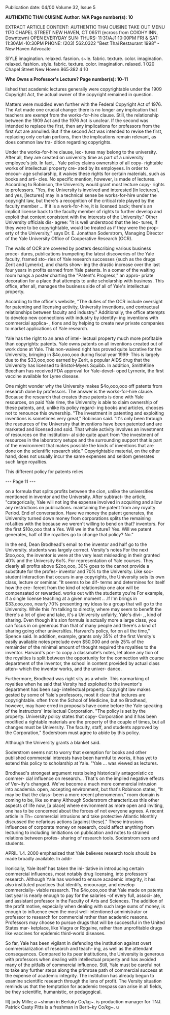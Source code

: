Publication date: 04/00
Volume 32, Issue 5

**AUTHENTIC THAI CUISINE**
**Author: N/A**
**Page number(s): 10**

EXTRACT ARTICLE CONTENT:
AUTHENTIC THAI CUISINE 
TAKE OUT MENU 
1170 CHAPEL STREET 
NEW HAVEN, CT 06511 
(ecross from COlOHY INN, Downtown) 
OPEN EVERYDAY 
SUN· THURS: 11:31)AJ1:10:00PM 
FRI & SAT: 11:30AM ·10:30PM 
PHONE: (203) 562.0322 
"Best Thai Restaurant 1998" 
-New Haven Advocate


SlYLE 
imagination. 
relaxed. 
fasnion. 
s~le. fabric. texture. color. 
imagination. relaxed. fashion. 
style. fabric. texture. color. 
imagination. relaxed. 
1 020 Chapel Street New Hoven 865·382 4 
10 


**Who Owns a Professor's Lecture?**
**Page number(s): 10-11**

lished that academic lectures generally were 
copyrightable under the 1909 Copyright 
Act, the actual owner of the copyright 
remained in question. 

Matters were muddled even further 
with the Federal Copyright Act of 1976. 
The Act made one crucial change: there is 
no longer any implication that teachers are 
exempt from the works-for-hire clause. 
Still, the relationship between the 1909 Act 
and the 1976 Act is unclear. If the second 
was intended to replace the first, then any 
implications for professors from the first 
Act are annulled. But if the second Act was 
intended to revise the first, replacing only 
certain portions, then the implications 
remain relevant, as does common law tra-
dition regarding copyrights. 

Under the works-for-hire clause, lec-
tures may belong to the university. After 
all, they are created on university time as 
part of a university employee's job. In fact, 
. Yale policy claims ownership of all copy-
rightable works of intellectual property cre-
ated by its employees. In order to encour-
age scholarship, it waives these rights for 
certain materials, such as books and arti-
cles. No specific mention, however, is made 
of lectures. According to Robinson, the 
University would grant most lecture copy-
rights to professors. "Yes, the University is 
involved and interested [in lectures], and 
yes, [lectures] may in a technical sense be 
works-for-hire under the copyright law, but 
there's a recognition of the critical role 
played by the faculty member ... If it is a 
work-for-hire, it is licensed back; there's an 
implicit license back to the faculty member 
of rights to further develop and exploit that 
content consistent with the interests of the 
University." Other University officials dis-
agree: "It is well understood that the lec-
tures, if they were to be copyrightable, 
would be treated as if they were the prop-
erty of the University," says Dr. E. Jonathan 
Soderstrom, Managing Director of the Yale 
University Office of Cooperative Research 
(OCR). 

The walls of OCR are covered by 
posters describing various business proce-
dures, publications trumpeting the latest 
discoveries of the Yale faculty, framed sto-
ries of Yale research successes {such as the 
drugs Zerit and Lymerix), and charts show-
ing the drastic increase over the last four 
years in profits earned from Yale patents. In 
a comer of the waiting room hangs a poster 
charting the "Patent's Progress," an appro-
priate decoration for a place that attempts 
to unite scholarship with business. This 
office, after all, manages the business side 
of all of Yale's intellectual property. 

According to the office's website, "The 
duties of the OCR include oversight for 
patenting and licensing activity, University 
inventions, and contractual relationships 
between 
faculty 
and 
industry." 
Additionally, the office attempts to develop 
new connections with industry by identify-
ing inventions with commercial applica-
, tions and by helping to create new private 
companies to market applications of Yale 
research. 

Yale has the right to an area of intel-
lectual property much more profitable than 
copyrights: patents. Yale owns patents on 
all inventions created out of work done at 
Yale. This non-waived right has proved 
quite lucrative for the University, bringing 
in $4o,ooo,ooo during fiscal year 1999· 
This is largely due to the $33,ooo,ooo 
earned by Zerit, a popular AIDS drug that 
the University has licensed to Bristol-Myers 
Squibb. In addition, SmithKline Beecham 
has received FDA approval for Yale-devel-
oped Lyrnerix, the first vaccine available for 
Lyme disease. 

One might wonder why the University 
makes $4o,ooo,ooo off patents from 
research done by professors. The answer is 
the works-for-hire clause. Because the 
research that creates these patents is done 
with Yale resources, on paid Yale rime, the 
University is able to claim ownership of 
these patents, and, unlike its policy regard-
ing books and articles, chooses not to 
renounce this ownership. "The investment 
in patenting and exploiting inventions is 
sometimes very great," Robinson said. "It's 
only been through the resources of the 
Universiry that inventions have been 
patented and are marketed and licensed 
and sold. That whole activity involves an 
investment of resources on the institution-
al side quite apart from 'the investment of 
resources in the laboratory setups and the 
surrounding support that is part of the 
environment that makes possible the kinds 
of inventions that are done on the scientific 
research side." Copyrightable material, on 
the other hand, does not usually incur the 
same expenses and seldom generates such 
large royalties. 

This different policy for patents relies 


--- Page 11 ---

on a formula that splits profits between the 
cion, unlike the universities mentioned in 
inventor and the University. After subtract-
the article, "categorically, Yale will not 
ing the expense involved in acquiring and 
allow any restrictions on publications. 
maintaining the patent from any royalty 
Period. End of conversation. Have we 
money the patent generates, the University 
turned down money from corporations 
splits the remaining rof.alties with the 
because we weren't willing to bend on that? 
inventors. For the first $10o,ooo that a 
Yes. Will we in the future? Yes. Will we 
patent generates, half of the royalties go to 
change that policy? No." 

In the end, Dean Brodhead's email to 
the inventor and half go to the University. 
students was largely correct. Versity's notes 
For the next $too,ooo, the inventor is 
were at the very least misleading in their 
granted 40% and the University 6o%. For 
representation of Yale courses. They clearly 
all profits above $2oo,ooo, 30% goes to the 
cannot provide a substitute for the profes-
inventor and 70% to the University. Like 
soc-student interaction that occurs in any 
copyrights, the University sets its own 
class, lecture or seminar. "It seems to be dif-
terms and determines for itself how the ere-
ferent from the kind of relationship one 
ator will be compensated or rewarded. 
works out with the students you're 
For example, if a single license 
teaching at a given moment .. .lf I'm 
brings in $33,ooo,ooo, nearly 70% 
presenting my ideas to a group that 
will go to the University. While this 
I'm talking to directly, where 
may seem to benefit the 
there's a lot of give and take, it's a 
University unfairly, Yale's divi- ,, 
kind of sharing. Even though it's 
sion formula is actually more 
a large class, you can focus in on 
generous than that of many 
people and there's a kind of sharing going 
other universltles. Harvard's policy, for 
on all the time," Spence said. In addition, 
example, grants only 35% of the first 
Versity's easily available notes preclude even 
$50,000 and only 25% of the remainder of 
the minimal amount of thought required 
the royalties to the inventor. Harvard's por-
to copy a classmate's notes, let alone any 
tion of the royalties is split between the 
opportunity for the connection with course 
department of the inventor, the school in 
content provided by actual class atten-
which the inventor works, and the univer-
dance. 

Furthermore, Brodhead was right 
sity as a whole. This earmarking of royalties 
when he said that Versity had exploited 
to the inventor's department has been sug-
intellectual property. Copyright law makes 
gested by some of Yale's professors, most 
it clear that lectures are copyrightable. 
often from the School of Medicine, but no 
Brodhead, however, may have erred in 
proposals have come before the Yale 
speaking of the instructors' intellectual 
Corporation. "The policy is set by the 
property. University policy states that copy-
Corporation and it has been modified a 
rightable materials are the property of the 
couple of times, but all changes must be 
University. The faculty, staff, and students 
approved by the Corporation," Soderstrom 
must agree to abide by this policy. 

Although the University grants a blanket 
said. 

Soderstrom seems not to worry that 
exemption for books and other published 
commercial interests have been harmful to 
works, it has yet to extend this policy to 
scholarship at Yale. "Yale ... was viewed as 
lectures. 

Brodhead's strongest argument rests 
being historically antagonistic co commer-
cia! 
influence on research... That's 
on the implied negative effects of Ver~ity's 
changed. 
We've become a much more 
commercial intrusion into academia. 
open, accepting environment, but that's 
Robinson states, "It may be that the class-
been a 
more recent phenomenon." 
room domain is coming to be, like so many 
Although Soderstrom characteriz.es this 
other aspects of life now, [a place] where 
environment as more open and inviting, 
one has to be concerned about the forces of 
not everyone agrees. A recent article in Th~ 
commercial intrusions and take protective 
Atlantic Monthly discussed the nefarious 
actions [against these]." These intrusions 
influences of corporate money on research, 
could affect anything from lecturing to 
including limitiations on publication and 
notes to strained relations between profes-
sharing of research tools. Soderstrom 
sors and students. 

APRIL 1.4. 2000 
emphasized that Yale believes research tools 
should be made broadly available. In addi-


Ironically, Yale itself has taken the ini-
tiative in introducing certain commercial 
influences, most notably drug licensing, 
into professors' research. Although Yale has 
worked to ensure academic integrity, it has 
also instituted practices that identify, 
encourage, and develop commercially-
viable research. The $4o,ooo,ooo that Yale 
made on patents last year is nearly enough 
to pay for the salaries -of every full, associ-
ate, and assistant professor in the Faculty of 
Arts and Sciences. The addition of the 
profit motive, especially when dealing with 
such large sums of money, is enough to 
influence even the most well-intentioned 
administrator or professor to research for 
commercial rather than academic reasons. 
Professors may choose to pursue drugs that 
will be successful in the United States mar-
ketplace, like Viagra or Rogaine, rather 
than unprofitable drugs like vaccines for 
epidemic third-world diseases. 

So far, Yale has been vigilant in 
defending the institution against overt 
commercialization of research and teach-
ing, as well as the attendant consequences. 
Compared to its peer institutions, the 
University is generous with professors 
when dealing with intellectual property 
and has avoided many of the pitfalls of 
commercial influence. Still, Yale must be 
careful not to take any further steps along 
the primrose path of commercial success at 
the expense of academic integrity. The 
institution has already begun to examine 
scientific research through the lens of 
profit. The Versity situation reminds us 
that the temptation for academic trespass 
can arise in all fields, be they scientific, 
humanistic, or pedagogical. 

Ill] 
judy Milln; a ~shman in Berluky Co/kg~. 
is production manager for TNJ. 
Patrick Casty Pitts is a freshman in Berlt~ky 
Co/kg~. 
u